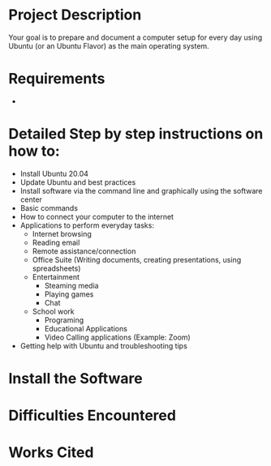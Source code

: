 # Project Description
 Your goal is to prepare and document a computer setup for every day using Ubuntu (or an Ubuntu Flavor) as the main operating system. 

# Requirements
* 
# Detailed Step by step instructions on how to:
* Install Ubuntu 20.04
* Update Ubuntu and best practices
* Install software via the command line and graphically using the software center
* Basic commands
* How to connect your computer to the internet
* Applications to perform everyday tasks:
    * Internet browsing
    * Reading email
    * Remote assistance/connection
    * Office Suite (Writing documents, creating presentations, using spreadsheets)
    * Entertainment
        * Steaming media
        * Playing games
        * Chat
    * School work
        * Programing
        * Educational Applications
        * Video Calling applications (Example: Zoom)
* Getting help with Ubuntu and troubleshooting tips


# Install the Software

# Difficulties Encountered

# Works Cited